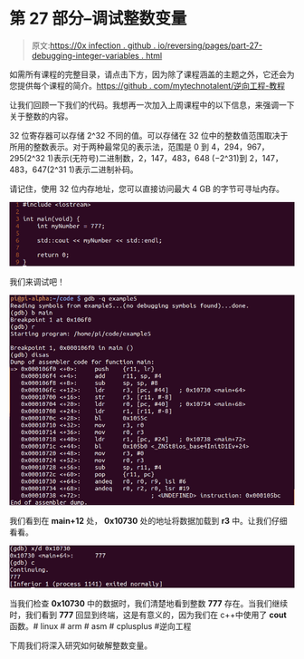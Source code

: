 # 第 27 部分–调试整数变量

> 原文:[https://0x infection . github . io/reversing/pages/part-27-debugging-integer-variables . html](https://0xinfection.github.io/reversing/pages/part-27-debugging-integer-variables.html)

如需所有课程的完整目录，请点击下方，因为除了课程涵盖的主题之外，它还会为您提供每个课程的简介。[https://github . com/mytechnotalent/逆向工程-教程](https://github.com/mytechnotalent/Reverse-Engineering-Tutorial)

让我们回顾一下我们的代码。我想再一次加入上周课程中的以下信息，来强调一下关于整数的内容。

32 位寄存器可以存储 2^32 不同的值。可以存储在 32 位中的整数值范围取决于所用的整数表示。对于两种最常见的表示法，范围是 0 到 4，294，967，295(2^32 1)表示(无符号)二进制数，2，147，483，648 (−2^31)到 2，147，483，647(2^31 1)表示二进制补码。

请记住，使用 32 位内存地址，您可以直接访问最大 4 GB 的字节可寻址内存。

![](img/acb4d9bd5aead1298a5ed700b61d9ffd.png)

我们来调试吧！

![](img/1d82df087fcba4500e24b23367f7983a.png)

我们看到在 **main+12** 处， **0x10730** 处的地址将数据加载到 **r3** 中。让我们仔细看看。

![](img/d315fc6ae7e0bf608133370d40520b21.png)

当我们检查 **0x10730** 中的数据时，我们清楚地看到整数 **777** 存在。当我们继续时，我们看到 **777** 回显到终端，这是有意义的，因为我们在 c++中使用了 **cout** 函数。# linux # arm # asm # cplusplus #逆向工程

下周我们将深入研究如何破解整数变量。